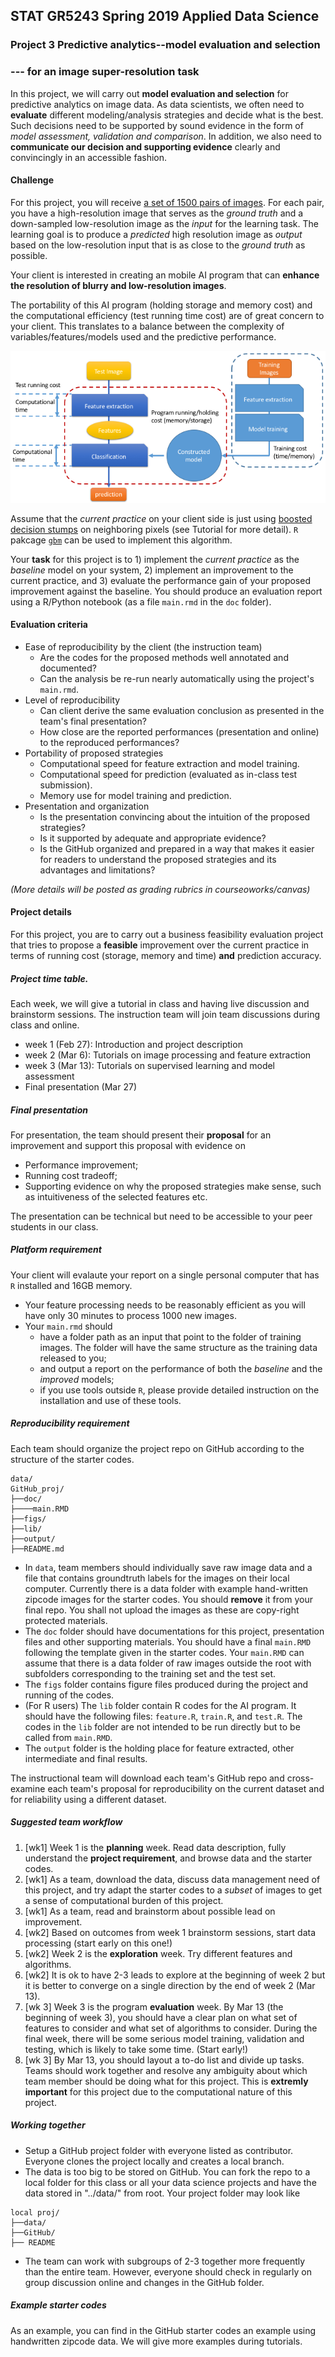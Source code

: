 ## STAT GR5243 Spring 2019 Applied Data Science
### Project 3 Predictive analytics--model evaluation and selection

### --- for an image super-resolution task

In this project, we will carry out **model evaluation and selection** for predictive analytics on image data. As data scientists, we often need to **evaluate** different modeling/analysis strategies and decide what is the best. Such decisions need to be supported by sound evidence in the form of *model assessment, validation and comparison*. In addition, we also need to **communicate our decision and supporting evidence** clearly and convincingly in an accessible fashion.

#### Challenge

For this project, you will receive [a set of 1500 pairs of images](https://www.dropbox.com/s/7agsll3t5t7spkr/train_set.zip?dl=0). For each pair, you have a high-resolution image that serves as the *ground truth* and a down-sampled low-resolution image as the *input* for the learning task. The learning goal is to produce a *predicted* high resolution image as *output* based on the low-resolution input that is as close to the *ground truth* as possible.

Your client is interested in creating an mobile AI program that can **enhance the resolution of blurry and low-resolution images**. 

The portability of this AI program (holding storage and memory cost) and the computational efficiency (test running time cost) are of great concern to your client. This translates to a balance between the complexity of variables/features/models used and the predictive performance. 

![image](predictiveprogram.png)

Assume that the *current practice* on your client side is just using [boosted](https://en.wikipedia.org/wiki/Boosting_(machine_learning)) [decision stumps](https://en.wikipedia.org/wiki/Decision_stump) on neighboring pixels (see Tutorial for more detail). `R` pakcage [`gbm`](https://cran.r-project.org/package=gbm) can be used to implement this algorithm. 

Your **task** for this project is to 1) implement the *current practice* as the *baseline* model on your system, 2) implement an improvement to the current practice, and 3) evaluate the performance gain of your proposed improvement against the baseline. You should produce an evaluation report using a R/Python notebook (as a file `main.rmd` in the `doc` folder). 

#### Evaluation criteria 
- Ease of reproducibility by the client (the instruction team)
	* Are the codes for the proposed methods well annotated and documented?
	* Can the analysis be re-run nearly automatically using the project's `main.rmd`.
- Level of reproducibility
	* Can client derive the same evaluation conclusion as presented in the team's final presentation?
	* How close are the reported performances (presentation and online) to the reproduced performances?
- Portability of proposed strategies
	* Computational speed for feature extraction and model training.
	* Computational speed for prediction (evaluated as in-class test submission).
	* Memory use for model training and prediction.
- Presentation and organization
	* Is the presentation convincing about the intuition of the proposed strategies?
	* Is it supported by adequate and appropriate evidence?
	* Is the GitHub organized and prepared in a way that makes it easier for readers to understand the proposed strategies and its advantages and limitations?

*(More details will be posted as grading rubrics in courseoworks/canvas)*

#### Project details

For this project, you are to carry out a business feasibility evaluation project that tries to propose a **feasible** improvement over the current practice in terms of running cost (storage, memory and time) **and** prediction accuracy. 

##### Project time table.

Each week, we will give a tutorial in class and having live discussion and brainstorm sessions. The instruction team will join team discussions during class and online. 

- week 1 (Feb 27): Introduction and project description
- week 2 (Mar 6): Tutorials on image processing and feature extraction
- week 3 (Mar 13): Tutorials on supervised learning and model assessment
- Final presentation (Mar 27)

##### Final presentation
For presentation, the team should present their **proposal** for an improvement and support this proposal with evidence on 

- Performance improvement;
- Running cost tradeoff;
- Supporting evidence on why the proposed strategies make sense, such as intuitiveness of the selected features etc.

The presentation can be technical but need to be accessible to your peer students in our class. 

##### Platform requirement

Your client will evalaute your report on a single personal computer that has `R` installed and 16GB memory.  
 
+ Your feature processing needs to be reasonably efficient as you will have only 30 minutes to process 1000 new images. 
+ Your `main.rmd` should 
	+ have a folder path as an input that point to the folder of training images. The folder will have the same structure as the training data released to you;
	+ and output a report on the performance of both the *baseline* and the *improved* models;
	+ if you use tools outside `R`, please provide detailed instruction on the installation and use of these tools. 

##### Reproducibility requirement

Each team should organize the project repo on GitHub according to the structure of the starter codes. 

```
data/
GitHub_proj/
├──doc/
├────main.RMD
├──figs/
├──lib/
├──output/
├──README.md
```
- In `data`, team members should individually save raw image data and a file that contains groundtruth labels for the images on their local computer. Currently there is a data folder with example hand-written zipcode images for the starter codes. You should **remove** it from your final repo. You shall not upload the images as these are copy-right protected materials. 
- The `doc` folder should have documentations for this project, presentation files and other supporting materials. You should have a final `main.RMD` following the template given in the starter codes. Your `main.RMD` can assume that there is a data folder of raw images outside the root with subfolders corresponding to the training set and the test set. 
- The `figs` folder contains figure files produced during the project and running of the codes. 
- (For R users) The `lib` folder contain R codes for the AI program. It should have the following files: `feature.R`, `train.R`, and `test.R`. The codes in the `lib` folder are not intended to be run directly but to be called from `main.RMD`. 
- The `output` folder is the holding place for feature extracted, other intermediate and final results.

The instructional team will download each team's GitHub repo and cross-examine each team's proposal for reproducibility on the current dataset and for reliability using a different dataset.

##### Suggested team workflow
1. [wk1] Week 1 is the **planning** week. Read data description, fully understand the **project requirement**, and browse data and the starter codes. 
2. [wk1] As a team, download the data, discuss data management need of this project, and try adapt the starter codes to a *subset* of images to get a sense of computational burden of this project. 
3. [wk1] As a team, read and brainstorm about possible lead on improvement. 
4. [wk2] Based on outcomes from week 1 brainstorm sessions, start data processing (start early on this one!)
5. [wk2] Week 2 is the **exploration** week. Try different features and algorithms.
6. [wk2] It is ok to have 2-3 leads to explore at the beginning of week 2 but it is better to converge on a single direction by the end of week 2 (Mar 13). 
7. [wk 3] Week 3 is the program **evaluation** week. By Mar 13 (the beginning of week 3), you should have a clear plan on what set of features to consider and what set of algorithms to consider. During the final week, there will be some serious model training, validation and testing, which is likely to take some time. (Start early!)
8. [wk 3] By Mar 13, you should layout a to-do list and divide up tasks. Teams should work together and resolve any ambiguity about which team member should be doing what for this project. This is **extremly important** for this project due to the computational nature of this project. 

##### Working together
- Setup a GitHub project folder with everyone listed as contributor. Everyone clones the project locally and creates a local branch. 
- The data is too big to be stored on GitHub. You can fork the repo to a local folder for this class or all your data science projects and have the data stored in "../data/" from root. Your project folder may look like

```
local proj/
├──data/
├──GitHub/
├── README
```
- The team can work with subgroups of 2-3 together more frequently than the entire team. However, everyone should check in regularly on group discussion online and changes in the GitHub folder.  

##### Example starter codes

As an example, you can find in the GitHub starter codes an example using handwritten zipcode data. We will give more examples during tutorials. 

